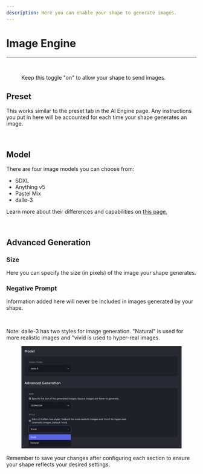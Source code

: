```yaml
---
description: Here you can enable your shape to generate images.
---
```


# Image Engine

***

<figure><img src="../../.gitbook/assets/Screenshot 2024-05-30 at 12.33.09 PM.png" alt=""><figcaption><p>Keep this toggle "on" to allow your shape to send images.</p></figcaption></figure>

## Preset

This works similar to the preset tab in the AI Engine page. Any instructions you put in here will be accounted for each time your shape generates an image.&#x20;

<figure><img src="../../.gitbook/assets/Screenshot 2024-05-30 at 12.35.33 PM.png" alt=""><figcaption></figcaption></figure>

## Model

There are four image models you can choose from:&#x20;

* SDXL
* Anything v5
* Pastel Mix
* dalle-3

Learn more about their differences and capabilities on [this page.](../frequently-asked-questions/image-models.md)

<figure><img src="../../.gitbook/assets/Screenshot 2024-05-30 at 12.42.42 PM.png" alt=""><figcaption></figcaption></figure>

## Advanced Generation

### Size&#x20;

Here you can specify the size (in pixels) of the image your shape generates.&#x20;

### Negative Prompt

Information added here will never be included in images generated by your shape.

<figure><img src="../../.gitbook/assets/Screenshot 2024-05-30 at 12.44.24 PM.png" alt=""><figcaption></figcaption></figure>

Note: dalle-3 has two styles for image generation. "Natural" is used for more realistic images and "vivid is used to hyper-real images.

<figure><img src="../../.gitbook/assets/image (75).png" alt=""><figcaption></figcaption></figure>

Remember to save your changes after configuring each section to ensure your shape reflects your desired settings.&#x20;
